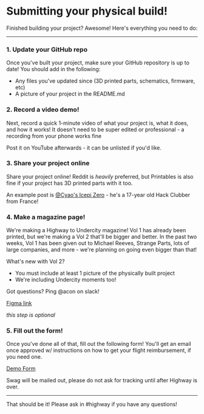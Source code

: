 # Submitting your physical build!

Finished building your project? Awesome! Here's everything you need to do:

---

### 1. Update your GitHub repo

Once you've built your project, make sure your GitHub repository is up to date! You should add in the following:

- Any files you've updated since (3D printed parts, schematics, firmware, etc)
- A picture of your project in the README.md

### 2. Record a video demo!

Next, record a quick 1-minute video of what your project is, what it does, and how it works! It doesn't need to be super edited or professional - a recording from your phone works fine

Post it on YouTube afterwards - it can be unlisted if you'd like.

### 3. Share your project online

Share your project online! Reddit is *heavily* preferred, but Printables is also fine if your project has 3D printed parts with it too.

An example post is [@Cyao's Icepi Zero](https://www.reddit.com/r/embedded/comments/1kwx5p7/i_built_the_fpga_raspberry_pi_zero_equivalent/) - he's a 17-year old Hack Clubber from France!

### 4. Make a magazine page!

We're making a Highway to Undercity magazine! Vol 1 has already been printed, but we're making a Vol 2 that'll be bigger and better. In the past two weeks, Vol 1 has been given out to Michael Reeves, Strange Parts, lots of large companies, and more - we're planning on going even bigger than that!

What's new with Vol 2?

- You must include at least 1 picture of the physically built project
- We're including Undercity moments too!

Got questions? Ping @acon on slack!

[Figma link](https://www.figma.com/design/JrUtKGmZKVaT8t2z12oybV/magazine-?node-id=0-1&t=qPMHT9OHuyUDMGj8-1)

*this step is optional*

### 5. Fill out the form!

Once you've done all of that, fill out the following form! You'll get an email once approved w/ instructions on how to get your flight reimbursement, if you need one.

[Demo Form](https://forms.hackclub.com/highway-demo)

Swag will be mailed out, please do not ask for tracking until after Highway is over.

---

That should be it! Please ask in #highway if you have any questions!
